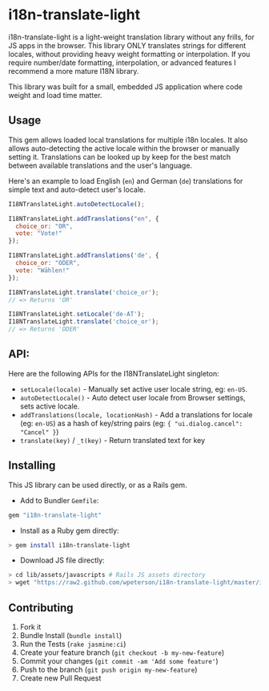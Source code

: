 i18n-translate-light
====================

i18n-translate-light is a light-weight translation library without any frills, for JS apps in the browser.  This library ONLY translates strings for different locales, without providing heavy weight formatting or interpolation.  If you require number/date formatting, interpolation, or advanced features I recommend a more mature I18N library.

This library was built for a small, embedded JS application where code weight and load time matter.

## Usage

This gem allows loaded local translations for multiple i18n locales.  It also allows auto-detecting the active locale within the browser or manually setting it.  Translations can be looked up by keep for the best match between available translations and the user's language.

Here's an example to load English (`en`) and German (`de`) translations for simple text and auto-detect user's locale.

```javascript
I18NTranslateLight.autoDetectLocale();

I18NTranslateLight.addTranslations("en", {
  choice_or: "OR",
  vote: "Vote!"
});

I18NTranslateLight.addTranslations('de', {
  choice_or: "ODER",
  vote: "Wählen!"
});

I18NTranslateLight.translate('choice_or');
// => Returns 'OR'

I18NTranslateLight.setLocale('de-AT');
I18NTranslateLight.translate('choice_or');
// => Returns 'ODER'

```

API:
----
Here are the following APIs for the I18NTranslateLight singleton:

* `setLocale(locale)` - Manually set active user locale string, eg: `en-US`.
* `autoDetectLocale()` - Auto detect user locale from Browser settings, sets active locale.
* `addTranslations(locale, locationHash)` - Add a translations for locale (eg: `en-US`) as a hash of key/string pairs (eg: `{ "ui.dialog.cancel": "Cancel" }`)
* `translate(key)` / `_t(key)` - Return translated text for key

## Installing

This JS library can be used directly, or as a Rails gem.



* Add to Bundler `Gemfile`:
```ruby
gem "i18n-translate-light"
```
* Install as a Ruby gem directly:
```bash
> gem install i18n-translate-light
```
* Download JS file directly:
```bash
> cd lib/assets/javascripts # Rails JS assets directory
> wget "https://raw2.github.com/wpeterson/i18n-translate-light/master/i18n-translate-light.js"
```

## Contributing

1. Fork it
2. Bundle Install (`bundle install`)
3. Run the Tests (`rake jasmine:ci`)
2. Create your feature branch (`git checkout -b my-new-feature`)
3. Commit your changes (`git commit -am 'Add some feature'`)
4. Push to the branch (`git push origin my-new-feature`)
5. Create new Pull Request
